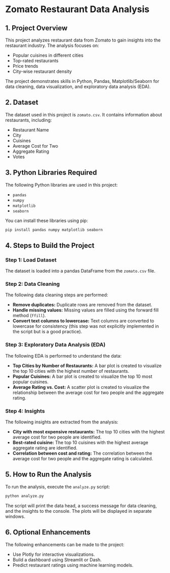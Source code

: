 # Zomato Restaurant Data Analysis

## 1. Project Overview

This project analyzes restaurant data from Zomato to gain insights into the restaurant industry. The analysis focuses on:

*   Popular cuisines in different cities
*   Top-rated restaurants
*   Price trends
*   City-wise restaurant density

The project demonstrates skills in Python, Pandas, Matplotlib/Seaborn for data cleaning, data visualization, and exploratory data analysis (EDA).

## 2. Dataset

The dataset used in this project is `zomato.csv`. It contains information about restaurants, including:

*   Restaurant Name
*   City
*   Cuisines
*   Average Cost for Two
*   Aggregate Rating
*   Votes

## 3. Python Libraries Required

The following Python libraries are used in this project:

*   `pandas`
*   `numpy`
*   `matplotlib`
*   `seaborn`

You can install these libraries using pip:

```bash
pip install pandas numpy matplotlib seaborn
```

## 4. Steps to Build the Project

### Step 1: Load Dataset

The dataset is loaded into a pandas DataFrame from the `zomato.csv` file.

### Step 2: Data Cleaning

The following data cleaning steps are performed:

*   **Remove duplicates:** Duplicate rows are removed from the dataset.
*   **Handle missing values:** Missing values are filled using the forward fill method (`ffill`).
*   **Convert text columns to lowercase:** Text columns are converted to lowercase for consistency (this step was not explicitly implemented in the script but is a good practice).

### Step 3: Exploratory Data Analysis (EDA)

The following EDA is performed to understand the data:

*   **Top Cities by Number of Restaurants:** A bar plot is created to visualize the top 10 cities with the highest number of restaurants.
*   **Popular Cuisines:** A bar plot is created to visualize the top 10 most popular cuisines.
*   **Average Rating vs. Cost:** A scatter plot is created to visualize the relationship between the average cost for two people and the aggregate rating.

### Step 4: Insights

The following insights are extracted from the analysis:

*   **City with most expensive restaurants:** The top 10 cities with the highest average cost for two people are identified.
*   **Best-rated cuisine:** The top 10 cuisines with the highest average aggregate rating are identified.
*   **Correlation between cost and rating:** The correlation between the average cost for two people and the aggregate rating is calculated.

## 5. How to Run the Analysis

To run the analysis, execute the `analyze.py` script:

```bash
python analyze.py
```

The script will print the data head, a success message for data cleaning, and the insights to the console. The plots will be displayed in separate windows.

## 6. Optional Enhancements

The following enhancements can be made to the project:

*   Use Plotly for interactive visualizations.
*   Build a dashboard using Streamlit or Dash.
*   Predict restaurant ratings using machine learning models.
